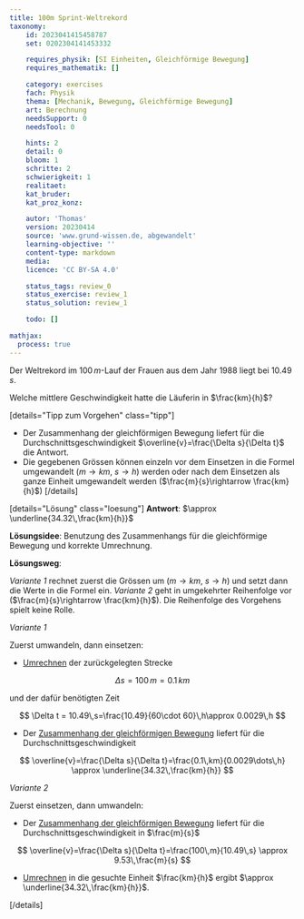 ```yaml
---
title: 100m Sprint-Weltrekord
taxonomy:
	id: 2023041415458787
	set: 0202304141453332

	requires_physik: [SI Einheiten, Gleichförmige Bewegung]
	requires_mathematik: []

	category: exercises
	fach: Physik
	thema: [Mechanik, Bewegung, Gleichförmige Bewegung]
	art: Berechnung
	needsSupport: 0
	needsTool: 0

	hints: 2
	detail: 0
	bloom: 1
	schritte: 2
	schwierigkeit: 1
	realitaet: 
	kat_bruder:
	kat_proz_konz: 

	autor: 'Thomas'
	version: 20230414
	source: 'www.grund-wissen.de, abgewandelt'
	learning-objective: ''
	content-type: markdown
	media:
	licence: 'CC BY-SA 4.0'

	status_tags: review_0
	status_exercise: review_1
	status_solution: review_1

	todo: []

mathjax:
  process: true
---
```

Der Weltrekord im $100\,m$-Lauf der Frauen aus dem Jahr 1988 liegt bei $10.49\,s$.

Welche mittlere Geschwindigkeit hatte die Läuferin in $\frac{km}{h}$?


[details="Tipp zum Vorgehen" class="tipp"]
- Der Zusammenhang der gleichförmigen Bewegung liefert für die Durchschnittsgeschwindigkeit $\overline{v}=\frac{\Delta s}{\Delta t}$ die Antwort.
- Die gegebenen Grössen können einzeln vor dem Einsetzen in die Formel umgewandelt ($m\rightarrow km$, $s\rightarrow h$) werden oder nach dem Einsetzen als ganze Einheit umgewandelt werden ($\frac{m}{s}\rightarrow \frac{km}{h}$)
[/details]

[details="Lösung" class="loesung"]
**Antwort**: $\approx \underline{34.32\,\frac{km}{h}}$

**Lösungsidee**: Benutzung des Zusammenhangs für die gleichförmige Bewegung und korrekte Umrechnung.

**Lösungsweg**:

_Variante 1_ rechnet zuerst die Grössen um ($m\rightarrow km$, $s\rightarrow h$) und setzt dann die Werte in die Formel ein. _Variante 2_ geht in umgekehrter Reihenfolge vor ($\frac{m}{s}\rightarrow \frac{km}{h}$). Die Reihenfolge des Vorgehens spielt keine Rolle.

_Variante 1_

Zuerst umwandeln, dann einsetzen:

- [Umrechnen](../) der zurückgelegten Strecke

$$
\Delta s = 100\,m=0.1\,km
$$ 

und der dafür benötigten Zeit

$$
\Delta t = 10.49\,s=\frac{10.49}{60\cdot 60}\,h\approx 0.0029\,h
$$

- Der [Zusammenhang der gleichförmigen Bewegung](../) liefert für die Durchschnittsgeschwindigkeit

$$
\overline{v}=\frac{\Delta s}{\Delta t}=\frac{0.1\,km}{0.0029\dots\,h} \approx \underline{34.32\,\frac{km}{h}}
$$

_Variante 2_

Zuerst einsetzen, dann umwandeln:

- Der [Zusammenhang der gleichförmigen Bewegung](../) liefert für die Durchschnittsgeschwindigkeit in $\frac{m}{s}$

$$
\overline{v}=\frac{\Delta s}{\Delta t}=\frac{100\,m}{10.49\,s} \approx 9.53\,\frac{m}{s}
$$

- [Umrechnen](../) in die gesuchte Einheit $\frac{km}{h}$ ergibt $\approx \underline{34.32\,\frac{km}{h}}$.

[/details]